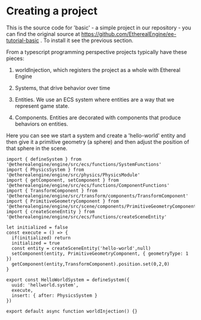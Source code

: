 # Creating a project
This is the source code for 'basic' - a simple project in our repository - you can find the original source at https://github.com/EtherealEngine/ee-tutorial-basic . To install it see the previous section.

From a typescript programming perspective projects typically have these pieces:

1) worldInjection, which registers the project as a whole with Ethereal Engine

2) Systems, that drive behavior over time

3) Entities. We use an ECS system where entities are a way that we represent game state.

4) Components. Entities are decorated with components that produce behaviors on entities.

Here you can see we start a system and create a 'hello-world' entity and then give it a primitive geometry (a sphere) and then adjust the position of that sphere in the scene.

```
import { defineSystem } from '@etherealengine/engine/src/ecs/functions/SystemFunctions'
import { PhysicsSystem } from '@etherealengine/engine/src/physics/PhysicsModule'
import { getComponent, setComponent } from '@etherealengine/engine/src/ecs/functions/ComponentFunctions'
import { TransformComponent } from '@etherealengine/engine/src/transform/components/TransformComponent'
import { PrimitiveGeometryComponent } from '@etherealengine/engine/src/scene/components/PrimitiveGeometryComponent'
import { createSceneEntity } from '@etherealengine/engine/src/ecs/functions/createSceneEntity'

let initialized = false
const execute = () => {
  if(initialized) return
  initialized = true
  const entity = createSceneEntity('hello-world',null)
  setComponent(entity, PrimitiveGeometryComponent, { geometryType: 1 })
  getComponent(entity,TransformComponent).position.set(0,2,0)
}

export const HelloWorldSystem = defineSystem({
  uuid: 'hellworld.system',
  execute,
  insert: { after: PhysicsSystem }
})

export default async function worldInjection() {}
```

